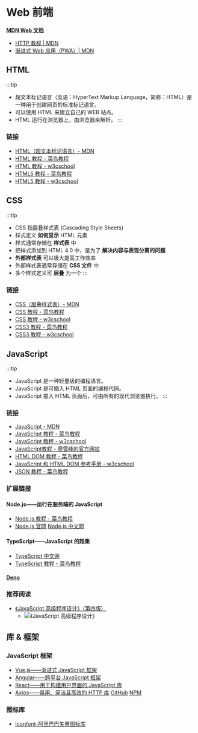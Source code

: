 # Web 前端

**[MDN Web 文档](https://developer.mozilla.org/zh-CN/)**
- [HTTP 教程 | MDN](https://developer.mozilla.org/zh-CN/docs/Web/HTTP)
- [渐进式 Web 应用（PWA）| MDN](https://developer.mozilla.org/zh-CN/docs/Web/Progressive_web_apps)

## HTML

:::tip
- 超文本标记语言（英语：HyperText Markup Language，简称：HTML）是一种用于创建网页的标准标记语言。
- 可以使用 HTML 来建立自己的 WEB 站点。
- HTML 运行在浏览器上，由浏览器来解析。
:::

### 链接

- [HTML（超文本标记语言）- MDN](https://developer.mozilla.org/zh-CN/docs/Web/HTML)
- [HTML 教程 - 菜鸟教程](https://www.runoob.com/html/html-tutorial.html)
- [HTML 教程 - w3cschool](https://www.w3cschool.cn/html/)
- [HTML5 教程 - 菜鸟教程](https://www.runoob.com/html/html5-intro.html)
- [HTML5 教程 - w3cschool](https://www.w3cschool.cn/html5/)

## CSS

:::tip
- CSS 指层叠样式表 (Cascading Style Sheets)
- 样式定义 **如何显示** HTML 元素
- 样式通常存储在 **样式表** 中
- 把样式添加到 HTML 4.0 中，是为了 **解决内容与表现分离的问题**
- **外部样式表** 可以极大提高工作效率
- 外部样式表通常存储在 **CSS 文件** 中
- 多个样式定义可 **层叠** 为一个
:::

### 链接

- [CSS（层叠样式表）- MDN](https://developer.mozilla.org/zh-CN/docs/Web/CSS)
- [CSS 教程 - 菜鸟教程](https://www.runoob.com/css/css-tutorial.html)
- [CSS 教程 - w3cschool](https://www.w3cschool.cn/css/)
- [CSS3 教程 - 菜鸟教程](https://www.runoob.com/css3/css3-tutorial.html)
- [CSS3 教程 - w3cschool](https://www.w3cschool.cn/css3/)

## JavaScript

:::tip
- JavaScript 是一种轻量级的编程语言。
- JavaScript 是可插入 HTML 页面的编程代码。
- JavaScript 插入 HTML 页面后，可由所有的现代浏览器执行。
:::

### 链接

- [JavaScript - MDN](https://developer.mozilla.org/zh-CN/docs/Web/JavaScript)
- [JavaScript 教程 - 菜鸟教程](https://www.runoob.com/js/js-tutorial.html)
- [JavaScript 教程 - w3cschool](https://www.w3cschool.cn/javascript/)
- [JavaScript教程 - 廖雪峰的官方网站](https://www.liaoxuefeng.com/wiki/1022910821149312)
- [HTML DOM 教程 - 菜鸟教程](https://www.runoob.com/htmldom/htmldom-tutorial.html)
- [JavaScript 和 HTML DOM 参考手册 - w3cschool](https://www.w3cschool.cn/jsref/)
- [JSON 教程 - 菜鸟教程](https://www.runoob.com/json/json-tutorial.html)

### 扩展链接

#### Node.js——运行在服务端的 JavaScript

- [Node.js 教程 - 菜鸟教程](https://www.runoob.com/nodejs/nodejs-tutorial.html)
- [Node.js 官网](https://nodejs.org/en/)
  [Node.js 中文网](http://nodejs.cn/)

#### TypeScript——JavaScript 的超集

- [TypeScript 中文网](https://www.tslang.cn/)
- [TypeScript 教程 - 菜鸟教程](https://www.runoob.com/typescript/ts-tutorial.html)

#### [Deno](https://deno.land/)

### 推荐阅读

- [《JavaScript 高级程序设计》（第四版）](https://book.douban.com/subject/35175321/)
  + ![《JavaScript 高级程序设计》](/img/book/《JavaScript高级程序设计》.jpg)

## 库 & 框架

### JavaScript 框架

- [Vue.js——渐进式 JavaScript 框架](https://cn.vuejs.org/)
- [Angular——跨平台 JavaScript 框架](https://angular.cn/)
- [React——用于构建用户界面的 JavaScript 库](https://react.docschina.org/)
- [Axios——易用、简洁且高效的 HTTP 库](http://www.axios-js.com/)
  [GitHub](https://github.com/axios/axios)
  [NPM](https://www.npmjs.com/package/axios)

### 图标库

- [Iconfont-阿里巴巴矢量图标库](https://www.iconfont.cn/)